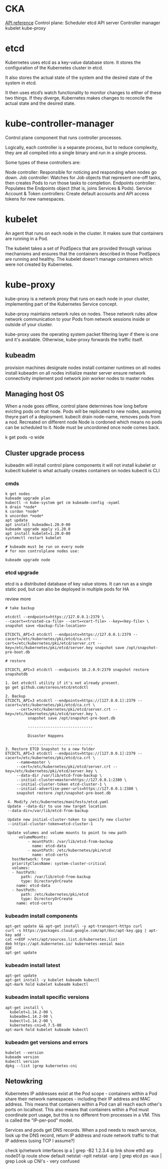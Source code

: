 # CKA

[API reference](https://kubernetes.io/docs/reference/generated/kubernetes-api/v1.23/#-strong-workloads-apis-strong-)
Control plane:
    Scheduler
    etcd
    API server
    Controller manager
    kubelet
    kube-proxy

# etcd

Kubernetes uses etcd as a key-value database store. It stores the configuration of the Kubernetes cluster in etcd.

It also stores the actual state of the system and the desired state of the system in etcd.

It then uses etcd’s watch functionality to monitor changes to either of these two things. If they diverge, Kubernetes makes changes to reconcile the actual state and the desired state.

# kube-controller-manager

Control plane component that runs controller processes.

Logically, each controller is a separate process, but to reduce complexity, they are all compiled into a single binary and run in a single process.

Some types of these controllers are:

Node controller: Responsible for noticing and responding when nodes go down.
Job controller: Watches for Job objects that represent one-off tasks, then creates Pods to run those tasks to completion.
Endpoints controller: Populates the Endpoints object (that is, joins Services & Pods).
Service Account & Token controllers: Create default accounts and API access tokens for new namespaces.

# kubelet

An agent that runs on each node in the cluster. It makes sure that containers are running in a Pod.

The kubelet takes a set of PodSpecs that are provided through various mechanisms and ensures that the containers described in those PodSpecs are running and healthy. The kubelet doesn't manage containers which were not created by Kubernetes.

# kube-proxy

kube-proxy is a network proxy that runs on each node in your cluster, implementing part of the Kubernetes Service concept.

kube-proxy maintains network rules on nodes. These network rules allow network communication to your Pods from network sessions inside or outside of your cluster.

kube-proxy uses the operating system packet filtering layer if there is one and it's available. Otherwise, kube-proxy forwards the traffic itself.

## kubeadm

provision machines
designate nodes
install container runtimes on all nodes
install kubeadm on all nodes
initialize master server
ensure network connectivity
implement pod network
join worker nodes to master nodes

## Managing host OS

When a node goes offline, control plane determines how long before evicting pods on that node. Pods will be replicated to new nodes, assuming theyre part of a deployment.
kubeclt drain node-name, removes pods from a nod. Recreated on different node
Node is cordoned which means no pods can be scheduled to it.
Node must be uncordoned once node comes back.

k get pods -o wide

## Cluster upgrade process

kubeadm will install control plane components
it will not install kubelet or kubectl
kubelet is what actually creates containers on nodes
kubectl is CLI

### cmds

```text
k get nodes
kubeadm upgrade plan
kubectl -n kube-system get cm kubeadm-config -oyaml
k drain *node*
k cordon *node*
k uncordon *node*
apt update
apt install kubeadm=1.20.0-00
kubeadm upgrade apply v1.20.0
apt install kubelet=1.20.0-00
systemctl restart kubelet

# kubeadm must be run on every node
# for non controlplane nodes use:

kubeadm upgrade node
```

### etcd upgrade

etcd is a distributed database of key value stores. It can run as a single static
pod, but can also be deployed in multiple pods for HA

review more

```text
# take backup

etcdctl --endpoints=https://127.0.0.1:2379 \
--cacert=<trusted-ca-file> --cert=<cert-file> --key=<key-file> \
snapshot save <backup-file-location>

ETCDCTL_API=3 etcdctl --endpoints=https://127.0.0.1:2379 --cacert=/etc/kubernetes/pki/etcd/ca.crt --cert=/etc/kubernetes/pki/etcd/server.crt --key=/etc/kubernetes/pki/etcd/server.key snapshot save /opt/snapshot-pre-boot.db

# restore

ETCDCTL_API=3 etcdctl --endpoints 10.2.0.9:2379 snapshot restore snapshotdb

1. Get etcdctl utility if it's not already present.
go get github.com/coreos/etcd/etcdctl

2. Backup
ETCDCTL_API=3 etcdctl --endpoints=https://[127.0.0.1]:2379 --cacert=/etc/kubernetes/pki/etcd/ca.crt \
     --cert=/etc/kubernetes/pki/etcd/server.crt --key=/etc/kubernetes/pki/etcd/server.key \
          snapshot save /opt/snapshot-pre-boot.db

          -----------------------------

          Disaster Happens

          -----------------------------
3. Restore ETCD Snapshot to a new folder
ETCDCTL_API=3 etcdctl --endpoints=https://[127.0.0.1]:2379 --cacert=/etc/kubernetes/pki/etcd/ca.crt \
     --name=master \
     --cert=/etc/kubernetes/pki/etcd/server.crt --key=/etc/kubernetes/pki/etcd/server.key \
     --data-dir /var/lib/etcd-from-backup \
     --initial-cluster=master=https://127.0.0.1:2380 \
     --initial-cluster-token etcd-cluster-1 \
     --initial-advertise-peer-urls=https://127.0.0.1:2380 \
     snapshot restore /opt/snapshot-pre-boot.db

 4. Modify /etc/kubernetes/manifests/etcd.yaml
 Update --data-dir to use new target location
 --data-dir=/var/lib/etcd-from-backup

 Update new initial-cluster-token to specify new cluster
 --initial-cluster-token=etcd-cluster-1

 Update volumes and volume mounts to point to new path
      volumeMounts:
          - mountPath: /var/lib/etcd-from-backup
            name: etcd-data
          - mountPath: /etc/kubernetes/pki/etcd
            name: etcd-certs
   hostNetwork: true
   priorityClassName: system-cluster-critical
   volumes:
   - hostPath:
       path: /var/lib/etcd-from-backup
       type: DirectoryOrCreate
     name: etcd-data
   - hostPath:
       path: /etc/kubernetes/pki/etcd
       type: DirectoryOrCreate
     name: etcd-certs

```

### kubeadm install components

```text
apt-get update && apt-get install -y apt-transport-https curl
curl -s https://packages.cloud.google.com/apt/doc/apt-key.gpg | apt-key add -
cat <<EOF >/etc/apt/sources.list.d/kubernetes.list
deb https://apt.kubernetes.io/ kubernetes-xenial main
EOF
apt-get update
```

### kubeadm install latest

```text
apt-get update
apt-get install -y kubelet kubeadm kubectl
apt-mark hold kubelet kubeadm kubectl
```

### kubeadm install specific versions

```text
apt-get install \
  kubelet=1.14.2-00 \
  kubeadm=1.14.2-00 \
  kubectl=1.14.2-00 \
  kubernetes-cni=0.7.5-00
apt-mark hold kubelet kubeadm kubectl
```

### kubeadm get versions and errors

```text
kubelet --version
kubeadm version
kubectl version
dpkg --list |grep kubernetes-cni
```

## Netowkring

Kubernetes IP addresses exist at the Pod scope - containers within a Pod share their network namespaces - including their IP address and MAC address. This means that containers within a Pod can all reach each other's ports on localhost. This also means that containers within a Pod must coordinate port usage, but this is no different from processes in a VM. This is called the "IP-per-pod" model.

Services and pods get DNS records. When a pod needs to reach service, look up the DNS record, return IP address and route network traffic to that IP address (using TCP I assume?)

check ip/network interfaces
ip a | grep -B2 1.2.3.4
ip link show eth0
arp node01
ip route show default
netstat -nplt
netstat -anp | grep etcd
ps -aux | grep <service>
Look up CNI's - very confused
